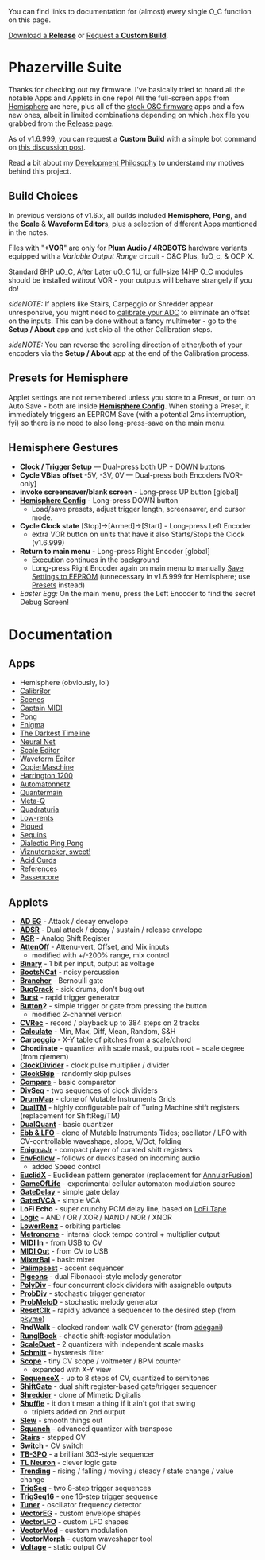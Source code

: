 You can find links to documentation for (almost) every single O_C function on this page.

[Download a **Release**](https://github.com/djphazer/O_C-BenisphereSuite/releases) or [Request a **Custom Build**](https://github.com/djphazer/O_C-Phazerville/discussions/38).

# Phazerville Suite
Thanks for checking out my firmware. I've basically tried to hoard all the notable Apps and Applets in one repo! All the full-screen apps from [Hemisphere](https://github.com/Chysn/O_C-HemisphereSuite/wiki) are here, plus all of the [stock O&C firmware](https://ornament-and-cri.me/user-manual-v1_3/) apps and a few new ones, albeit in limited combinations depending on which .hex file you grabbed from the [Release page](https://github.com/djphazer/O_C-BenisphereSuite/releases).

As of v1.6.999, you can request a **Custom Build** with a simple bot command on [this discussion post](https://github.com/djphazer/O_C-BenisphereSuite/discussions/38).

Read a bit about my [Development Philosophy](https://github.com/djphazer/O_C-Phazerville/wiki/_Philosophy) to understand my motives behind this project.

## Build Choices

In previous versions of v1.6.x, all builds included **Hemisphere**, **Pong**, and the **Scale** & **Waveform Editor**s, plus a selection of different Apps mentioned in the notes.

Files with "**+VOR**" are only for **Plum Audio / 4ROBOTS** hardware variants equipped with a _Variable Output Range_ circuit - O&C Plus, 1uO_c, & OCP X.

Standard 8HP uO_C, After Later uO_C 1U, or full-size 14HP O_C modules should be installed _without_ VOR - your outputs will behave strangely if you do!

_sideNOTE:_ If applets like Stairs, Carpeggio or Shredder appear unresponsive, you might need to [calibrate your ADC](https://www.youtube.com/shorts/AIadpDclP7M) to eliminate an offset on the inputs. This can be done without a fancy multimeter - go to the **Setup / About** app and just skip all the other Calibration steps.

_sideNOTE:_ You can reverse the scrolling direction of either/both of your encoders via the **Setup / About** app at the end of the Calibration process.

## Presets for Hemisphere
Applet settings are not remembered unless you store to a Preset, or turn on Auto Save - both are inside [**Hemisphere Config**](https://github.com/djphazer/O_C-BenisphereSuite/wiki/Hemisphere-Config). When storing a Preset, it immediately triggers an EEPROM Save (with a potential 2ms interruption, fyi) so there is no need to also long-press-save on the main menu.

## Hemisphere Gestures
* [**Clock / Trigger Setup**](https://github.com/djphazer/O_C-BenisphereSuite/wiki/Clock-Setup) — Dual-press both UP + DOWN buttons
* **Cycle VBias offset** -5V, -3V, 0V — Dual-press both Encoders [VOR-only]
* **invoke screensaver/blank screen** - Long-press UP button [global] 
* [**Hemisphere Config**](https://github.com/djphazer/O_C-BenisphereSuite/wiki/Hemisphere-Config) - Long-press DOWN button
  - Load/save presets, adjust trigger length, screensaver, and cursor mode.
* **Cycle Clock state** [Stop]->[Armed]->[Start] - Long-press Left Encoder
  - extra VOR button on units that have it also Starts/Stops the Clock (v1.6.999)
* **Return to main menu** - Long-press Right Encoder [global]
  - Execution continues in the background
  - Long-press Right Encoder again on main menu to manually [Save Settings to EEPROM](https://github.com/djphazer/O_C-BenisphereSuite/wiki/EEPROM-Save) (unnecessary in v1.6.999 for Hemisphere; use [Presets](https://github.com/djphazer/O_C-BenisphereSuite/wiki/Hemisphere-Config) instead)
* _Easter Egg:_ On the main menu, press the Left Encoder to find the secret Debug Screen!

# Documentation
## Apps
* Hemisphere (obviously, lol)
* [Calibr8or](https://github.com/djphazer/O_C-Phazerville/wiki/Calibr8or)
* [Scenes](https://github.com/djphazer/O_C-Phazerville/wiki/Scenes)
* [Captain MIDI](https://github.com/Chysn/O_C-HemisphereSuite/wiki/Captain-MIDI)
* [Pong](https://github.com/Chysn/O_C-HemisphereSuite/wiki/Pong)
* [Enigma](https://github.com/Chysn/O_C-HemisphereSuite/wiki/Enigma)
* [The Darkest Timeline](https://github.com/Chysn/O_C-HemisphereSuite/wiki/The-Darkest-Timeline-2.0)
* [Neural Net](https://github.com/Chysn/O_C-HemisphereSuite/wiki/Neural-Net)
* [Scale Editor](https://github.com/Chysn/O_C-HemisphereSuite/wiki/Scale-Editor)
* [Waveform Editor](https://github.com/Chysn/O_C-HemisphereSuite/wiki/Waveform-Editor)
* [CopierMaschine](https://ornament-and-cri.me/user-manual-v1_3/#anchor-copiermaschine)
* [Harrington 1200](https://ornament-and-cri.me/user-manual-v1_3/#anchor-harrington-1200)
* [Automatonnetz](https://ornament-and-cri.me/user-manual-v1_3/#anchor-automatonnetz)
* [Quantermain](https://ornament-and-cri.me/user-manual-v1_3/#anchor-quantermain)
* [Meta-Q](https://ornament-and-cri.me/user-manual-v1_3/#anchor-meta-q)
* [Quadraturia](https://ornament-and-cri.me/user-manual-v1_3/#anchor-quadraturia)
* [Low-rents](https://ornament-and-cri.me/user-manual-v1_3/#anchor-low-rents)
* [Piqued](https://ornament-and-cri.me/user-manual-v1_3/#anchor-piqued)
* [Sequins](https://ornament-and-cri.me/user-manual-v1_3/#anchor-sequins)
* [Dialectic Ping Pong](https://ornament-and-cri.me/user-manual-v1_3/#anchor-dialectic-ping-pong)
* [Viznutcracker, sweet!](https://ornament-and-cri.me/user-manual-v1_3/#anchor-viznutcracker-sweet)
* [Acid Curds](https://ornament-and-cri.me/user-manual-v1_3/#anchor-acid-curds)
* [References](https://ornament-and-cri.me/user-manual-v1_3/#anchor-references)
* [Passencore](https://llllllll.co/t/passencore-chord-ornament-music-theory-crime/45925)

## Applets

* **[AD EG](https://github.com/djphazer/O_C-Phazerville/wiki/AD-EG)** - Attack / decay envelope
* **[ADSR](https://github.com/djphazer/O_C-Phazerville/wiki/ADSR-EG)** - Dual attack / decay / sustain / release envelope
* **[ASR](https://github.com/djphazer/O_C-Phazerville/wiki/%22A%22SR)** - Analog Shift Register
* **[AttenOff](https://github.com/djphazer/O_C-Phazerville/wiki/AttenOff)** - Attenu-vert, Offset, and Mix inputs
  - modified with +/-200% range, mix control
* **[Binary](https://github.com/Chysn/O_C-HemisphereSuite/wiki/Binary-Counter-(Retired))** - 1 bit per input, output as voltage
* **[BootsNCat](https://github.com/Chysn/O_C-HemisphereSuite/wiki/BootsNCat)** - noisy percussion
* **[Brancher](https://github.com/Chysn/O_C-HemisphereSuite/wiki/Brancher)** - Bernoulli gate
* **[BugCrack](https://github.com/benirose/O_C-BenisphereSuite/wiki/Bug-Crack)** - sick drums, don't bug out
* **[Burst](https://github.com/Chysn/O_C-HemisphereSuite/wiki/Burst)** - rapid trigger generator
* **[Button](https://github.com/Chysn/O_C-HemisphereSuite/wiki/Button)2** - simple trigger or gate from pressing the button
  - modified 2-channel version
* **[CVRec](https://github.com/Chysn/O_C-HemisphereSuite/wiki/CV-Recorder)** - record / playback up to 384 steps on 2 tracks
* **[Calculate](https://github.com/Chysn/O_C-HemisphereSuite/wiki/Calculate)** - Min, Max, Diff, Mean, Random, S&H
* **[Carpeggio](https://github.com/Chysn/O_C-HemisphereSuite/wiki/Carpeggio-Cartesian-Arpeggiator)** - X-Y table of pitches from a scale/chord
* **Chordinate** - quantizer with scale mask, outputs root + scale degree (from qiemem)
* **[ClockDivider](https://github.com/Chysn/O_C-HemisphereSuite/wiki/Clock-Divider-Multiplier)** - clock pulse multiplier / divider
* **[ClockSkip](https://github.com/Chysn/O_C-HemisphereSuite/wiki/Clock-Skipper)** - randomly skip pulses
* **[Compare](https://github.com/Chysn/O_C-HemisphereSuite/wiki/Compare)** - basic comparator
* **[DivSeq](https://www.youtube.com/watch?v=J1OH-oomvMA)** - two sequences of clock dividers
* **[DrumMap](https://github.com/benirose/O_C-BenisphereSuite/wiki/DrumMap)** - clone of Mutable Instruments Grids
* **[DualTM](https://github.com/djphazer/O_C-BenisphereSuite/wiki/DualTM)** - highly configurable pair of Turing Machine shift registers (replacement for ShiftReg/TM)
* **[DualQuant](https://github.com/Chysn/O_C-HemisphereSuite/wiki/Dual-Quantizer)** - basic quantizer
* **[Ebb & LFO](https://github.com/djphazer/O_C-BenisphereSuite/wiki/Ebb-&-LFO)** - clone of Mutable Instruments Tides; oscillator / LFO with CV-controllable waveshape, slope, V/Oct, folding
* **[EnigmaJr](https://github.com/Chysn/O_C-HemisphereSuite/wiki/Enigma,-Jr.)** - compact player of curated shift registers
* **[EnvFollow](https://github.com/Chysn/O_C-HemisphereSuite/wiki/Envelope-Follower)** - follows or ducks based on incoming audio
  - added Speed control
* **[EuclidX](https://github.com/djphazer/O_C-BenisphereSuite/wiki/EuclidX)** - Euclidean pattern generator (replacement for [AnnularFusion](https://github.com/Chysn/O_C-HemisphereSuite/wiki/Annular-Fusion-Euclidean-Drummer))
* **[GameOfLife](https://github.com/Chysn/O_C-HemisphereSuite/wiki/Conways's-Game-of-Life-(Retired))** - experimental cellular automaton modulation source
* **[GateDelay](https://github.com/Chysn/O_C-HemisphereSuite/wiki/Gate-Delay)** - simple gate delay
* **[GatedVCA](https://github.com/Chysn/O_C-HemisphereSuite/wiki/Gated-VCA)** - simple VCA
* **LoFi Echo** - super crunchy PCM delay line, based on [LoFi Tape](https://github.com/Chysn/O_C-HemisphereSuite/wiki/LoFi-Tape)
* **[Logic](https://github.com/Chysn/O_C-HemisphereSuite/wiki/Logic)** - AND / OR / XOR / NAND / NOR / XNOR
* **[LowerRenz](https://github.com/Chysn/O_C-HemisphereSuite/wiki/LowerRenz)** - orbiting particles
* **[Metronome](https://github.com/Chysn/O_C-HemisphereSuite/wiki/Metronome)** - internal clock tempo control + multiplier output
* **[MIDI In](https://github.com/djphazer/O_C-BenisphereSuite/wiki/MIDI-Input)** - from USB to CV
* **[MIDI Out](https://github.com/Chysn/O_C-HemisphereSuite/wiki/MIDI-Out)** - from CV to USB
* **[MixerBal](https://github.com/Chysn/O_C-HemisphereSuite/wiki/Mixer:Balance)** - basic mixer
* **[Palimpsest](https://github.com/Chysn/O_C-HemisphereSuite/wiki/Palimpsest-Accent-Sequencer)** - accent sequencer
* **[Pigeons](https://github.com/djphazer/O_C-BenisphereSuite/wiki/Pigeons)** - dual Fibonacci-style melody generator
* **[PolyDiv](https://www.youtube.com/watch?v=J1OH-oomvMA)** - four concurrent clock dividers with assignable outputs
* **[ProbDiv](https://github.com/benirose/O_C-BenisphereSuite/wiki/ProbDiv)** - stochastic trigger generator
* **[ProbMeloD](https://github.com/benirose/O_C-BenisphereSuite/wiki/ProbMeloD)** - stochastic melody generator
* **[ResetClk](https://youtu.be/i1xU6-oPwfA)** - rapidly advance a sequencer to the desired step (from [pkyme](https://github.com/pkyme/O_C-HemisphereSuite/tree/reset-additions))
* **RndWalk** - clocked random walk CV generator (from [adegani](https://github.com/adegani/O_C-HemisphereSuite))
* **[RunglBook](https://github.com/Chysn/O_C-HemisphereSuite/wiki/RunglBook)** - chaotic shift-register modulation
* **[ScaleDuet](https://github.com/Chysn/O_C-HemisphereSuite/wiki/Scale-Duet-Quantizer)** - 2 quantizers with independent scale masks
* **[Schmitt](https://github.com/Chysn/O_C-HemisphereSuite/wiki/Schmitt-Trigger)** - hysteresis filter
* **[Scope](https://github.com/Chysn/O_C-HemisphereSuite/wiki/Scope)** - tiny CV scope / voltmeter / BPM counter
  - expanded with X-Y view
* **[SequenceX](https://github.com/Chysn/O_C-HemisphereSuite/wiki/Sequence5)** - up to 8 steps of CV, quantized to semitones
* **[ShiftGate](https://github.com/Chysn/O_C-HemisphereSuite/wiki/ShiftGate)** - dual shift register-based gate/trigger sequencer
* **[Shredder](https://github.com/benirose/O_C-BenisphereSuite/wiki/Shredder)** - clone of Mimetic Digitalis
* **[Shuffle](https://github.com/Chysn/O_C-HemisphereSuite/wiki/Shuffle)** - it don't mean a thing if it ain't got that swing
  - triplets added on 2nd output
* **[Slew](https://github.com/Chysn/O_C-HemisphereSuite/wiki/Slew)** - smooth things out
* **[Squanch](https://github.com/Chysn/O_C-HemisphereSuite/wiki/Squanch---Shifting-Quantizer)** - advanced quantizer with transpose
* **[Stairs](https://github.com/Logarhythm1/O_C-HemisphereSuite/wiki/Stairs)** - stepped CV
* **[Switch](https://github.com/Chysn/O_C-HemisphereSuite/wiki/Switch)** - CV switch
* **[TB-3PO](https://github.com/Logarhythm1/O_C-HemisphereSuite/wiki/TB-3PO)** - a brilliant 303-style sequencer
* **[TL Neuron](https://github.com/Chysn/O_C-HemisphereSuite/wiki/Threshold-Logic-Neuron)** - clever logic gate
* **[Trending](https://github.com/Chysn/O_C-HemisphereSuite/wiki/Trending)** - rising / falling / moving / steady / state change / value change
* **[TrigSeq](https://github.com/Chysn/O_C-HemisphereSuite/wiki/Trigger-Sequencer)** - two 8-step trigger sequences
* **[TrigSeq16](https://github.com/Chysn/O_C-HemisphereSuite/wiki/Trigger-Sequencer-16)** - one 16-step trigger sequence
* **[Tuner](https://github.com/Chysn/O_C-HemisphereSuite/wiki/Tuner)** - oscillator frequency detector
* **[VectorEG](https://github.com/Chysn/O_C-HemisphereSuite/wiki/VectorEG)** - custom envelope shapes
* **[VectorLFO](https://github.com/Chysn/O_C-HemisphereSuite/wiki/VectorLFO)** - custom LFO shapes
* **[VectorMod](https://github.com/Chysn/O_C-HemisphereSuite/wiki/VectorMod)** - custom modulation
* **[VectorMorph](https://github.com/Chysn/O_C-HemisphereSuite/wiki/VectMorph)** - custom waveshaper tool
* **[Voltage](https://github.com/Chysn/O_C-HemisphereSuite/wiki/Voltage)** - static output CV